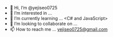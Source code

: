 - 👋 Hi, I’m @yejiseo0725
- 👀 I’m interested in ... 
- 🌱 I’m currently learning ... <C# and JavaScript>
- 💞️ I’m looking to collaborate on ...
- 📫 How to reach me ... <yejiseo0725@gmail.com>

<!---
yejiseo0725/yejiseo0725 is a ✨ special ✨ repository because its `README.md` (this file) appears on your GitHub profile.
You can click the Preview link to take a look at your changes.
--->
